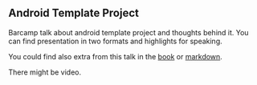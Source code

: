 ## Android Template Project

Barcamp talk about android template project and thoughts behind it. You can find presentation in two formats and
highlights for speaking.

You could find also extra from this talk in the [book](http://droidcon.gitbooks.io/2015-berlin-barcamp/) or [markdown](https://github.com/droidcon/gitbook-2015-berlin-barcamp/blob/master/android_template_project_-_eugen_martynov.md).

There might be video.
